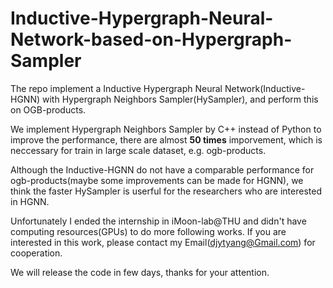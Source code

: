 # Inductive-Hypergraph-Neural-Network-based-on-Hypergraph-Sampler
The repo implement a Inductive Hypergraph Neural Network(Inductive-HGNN) with Hypergraph Neighbors Sampler(HySampler), and perform this on OGB-products.

We implement Hypergraph Neighbors Sampler by C++ instead of Python to improve the performance, there are almost **50 times** imporvement, 
which is neccessary for train in large scale dataset, e.g. ogb-products.

Although the Inductive-HGNN do not have a comparable performance for ogb-products(maybe some improvements can be made for HGNN), 
we think the faster HySampler is userful for the researchers who are interested in HGNN.

Unfortunately I ended the internship in iMoon-lab@THU and didn't have computing resources(GPUs) to do more following works. 
If you are interested in this work, please contact my Email(djytyang@Gmail.com) for cooperation.

We will release the code in few days, thanks for your attention.
